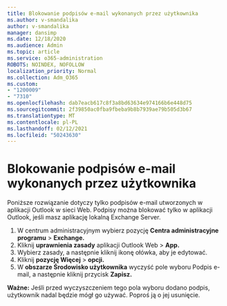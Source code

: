 ```yaml
---
title: Blokowanie podpisów e-mail wykonanych przez użytkownika
ms.author: v-smandalika
author: v-smandalika
manager: dansimp
ms.date: 12/18/2020
ms.audience: Admin
ms.topic: article
ms.service: o365-administration
ROBOTS: NOINDEX, NOFOLLOW
localization_priority: Normal
ms.collection: Adm_O365
ms.custom:
- "1200009"
- "7310"
ms.openlocfilehash: dab7eacb617c8f3a8bd63634e974166b6e448d75
ms.sourcegitcommit: 2f39850ac0fba9fbeba9b8b7939ae79b505d3b67
ms.translationtype: MT
ms.contentlocale: pl-PL
ms.lasthandoff: 02/12/2021
ms.locfileid: "50243630"
---
```

# <a name="block-user-made-email-signatures"></a>Blokowanie podpisów e-mail wykonanych przez użytkownika

Poniższe rozwiązanie dotyczy tylko podpisów e-mail utworzonych w aplikacji Outlook w sieci Web. Podpisy można blokować tylko w aplikacji Outlook, jeśli masz aplikację lokalną Exchange Server.

1. W centrum administracyjnym wybierz pozycję **Centra administracyjne programu**  >  **Exchange.**
2. Kliknij **uprawnienia zasady** aplikacji Outlook Web  >  **App.**
3. Wybierz zasady, a następnie kliknij ikonę ołówka, aby je edytować.
4. Kliknij **pozycję Więcej**  >  **opcji.**
5. W **obszarze Środowisko użytkownika** wyczyść pole wyboru Podpis e-mail, a następnie kliknij przycisk **Zapisz.** 

**Ważne:** Jeśli przed wyczyszczeniem tego pola wyboru dodano podpis, użytkownik nadal będzie mógł go używać. Poproś ją o jej usunięcie.
